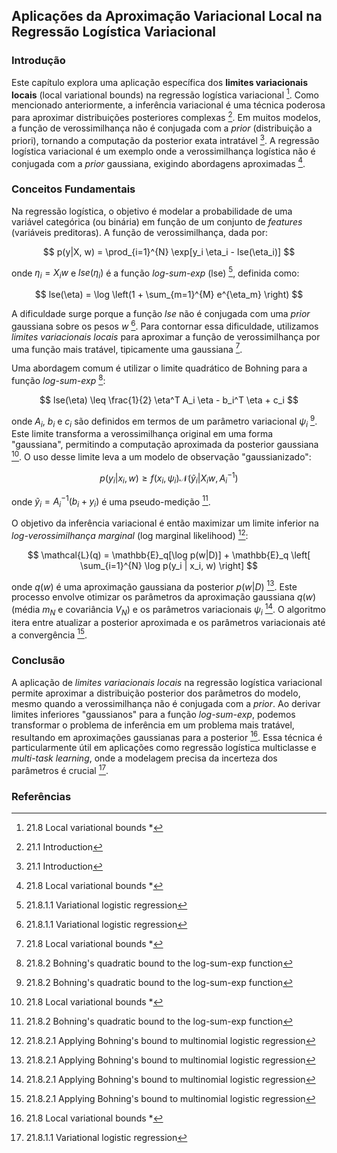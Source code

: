 ## Aplicações da Aproximação Variacional Local na Regressão Logística Variacional

### Introdução
Este capítulo explora uma aplicação específica dos **limites variacionais locais** (local variational bounds) na regressão logística variacional [^756]. Como mencionado anteriormente, a inferência variacional é uma técnica poderosa para aproximar distribuições posteriores complexas [^731]. Em muitos modelos, a função de verossimilhança não é conjugada com a *prior* (distribuição a priori), tornando a computação da posterior exata intratável [^731]. A regressão logística variacional é um exemplo onde a verossimilhança logística não é conjugada com a *prior* gaussiana, exigindo abordagens aproximadas [^756].

### Conceitos Fundamentais
Na regressão logística, o objetivo é modelar a probabilidade de uma variável categórica (ou binária) em função de um conjunto de *features* (variáveis preditoras). A função de verossimilhança, dada por:

$$ p(y|X, w) = \prod_{i=1}^{N} \exp[y_i \eta_i - lse(\eta_i)] $$

onde $\eta_i = X_i w$ e $lse(\eta_i)$ é a função *log-sum-exp* (lse) [^757], definida como:

$$ lse(\eta) = \log \left(1 + \sum_{m=1}^{M} e^{\eta_m} \right) $$

A dificuldade surge porque a função *lse* não é conjugada com uma *prior* gaussiana sobre os pesos $w$ [^757]. Para contornar essa dificuldade, utilizamos *limites variacionais locais* para aproximar a função de verossimilhança por uma função mais tratável, tipicamente uma gaussiana [^756].

Uma abordagem comum é utilizar o limite quadrático de Bohning para a função *log-sum-exp* [^758]:

$$ lse(\eta) \leq \frac{1}{2} \eta^T A_i \eta - b_i^T \eta + c_i $$

onde $A_i$, $b_i$ e $c_i$ são definidos em termos de um parâmetro variacional $\psi_i$ [^758]. Este limite transforma a verossimilhança original em uma forma "gaussiana", permitindo a computação aproximada da posterior gaussiana [^756]. O uso desse limite leva a um modelo de observação "gaussianizado":

$$ p(y_i | x_i, w) \geq f(x_i, \psi_i) \mathcal{N}(\tilde{y}_i | X_i w, A_i^{-1}) $$

onde $\tilde{y}_i = A_i^{-1}(b_i + y_i)$ é uma pseudo-medição [^758].

O objetivo da inferência variacional é então maximizar um limite inferior na *log-verossimilhança marginal* (log marginal likelihood) [^759]:

$$ \mathcal{L}(q) = \mathbb{E}_q[\log p(w|D)] + \mathbb{E}_q \left[ \sum_{i=1}^{N} \log p(y_i | x_i, w) \right] $$

onde $q(w)$ é uma aproximação gaussiana da posterior $p(w|D)$ [^759].  Este processo envolve otimizar os parâmetros da aproximação gaussiana $q(w)$ (média $m_N$ e covariância $V_N$) e os parâmetros variacionais $\psi_i$ [^759].  O algoritmo itera entre atualizar a posterior aproximada e os parâmetros variacionais até a convergência [^759].

### Conclusão
A aplicação de *limites variacionais locais* na regressão logística variacional permite aproximar a distribuição posterior dos parâmetros do modelo, mesmo quando a verossimilhança não é conjugada com a *prior*. Ao derivar limites inferiores "gaussianos" para a função *log-sum-exp*, podemos transformar o problema de inferência em um problema mais tratável, resultando em aproximações gaussianas para a posterior [^756]. Essa técnica é particularmente útil em aplicações como regressão logística multiclasse e *multi-task learning*, onde a modelagem precisa da incerteza dos parâmetros é crucial [^757].
<!-- END -->

### Referências
[^731]: 21.1 Introduction
[^756]: 21.8 Local variational bounds *
[^757]: 21.8.1.1 Variational logistic regression
[^758]: 21.8.2 Bohning\'s quadratic bound to the log-sum-exp function
[^759]: 21.8.2.1 Applying Bohning\'s bound to multinomial logistic regression
<!-- END -->